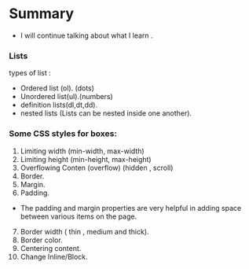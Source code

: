# Summary

- I will continue talking about what I learn .


### Lists 

 types of list :

* Ordered list (ol). (dots)
* Unordered list(ul).(numbers)
* definition lists(dl,dt,dd).
* nested lists (Lists can be nested inside one another).

### Some CSS styles for boxes: 

1. Limiting width (min-width, max-width)
2. Limiting height (min-height, max-height)
3. Overflowing Conten (overflow) (hidden , scroll)
4. Border.
5. Margin.
6. Padding.

* The padding and margin properties are very helpful in adding space between various items on the page.

7. Border width ( thin , medium and thick).
8. Border color.
9. Centering content.
10. Change Inline/Block.

 

